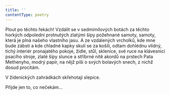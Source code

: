 ```yaml
---
title: ''
contentType: poetry
---
```


Plout po těchto řekách! Vzdálit se v sedmimílových botách za těchto horkých odpolední protnutých zlatými šípy požehnané samoty, samoty, která je plná našeho vlastního jasu. A ze vzdálených vrcholků, kde mne bude zábsti a kde chladné kapky skulí se za košili, odtam dohlédnu vlídný, tichý interiér pronajatého pokoje, židle, stůl, sklenice, své ruce na klávesnici psacího stroje, zlaté šípy slunce a stříbrné nitě akordů na prstech Pata Methenyho, modrý papír, na nějž píši o svých bolavých snech, z nichž dosud procitám.

V židenických zahrádkách skřehotají slepice.

Přijde jen to, co nečekám…
